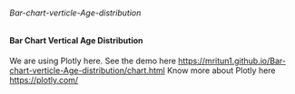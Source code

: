 ###### Bar-chart-verticle-Age-distribution
#### Bar Chart Vertical Age Distribution
We are using Plotly here. See the demo here https://mritun1.github.io/Bar-chart-verticle-Age-distribution/chart.html
Know more about Plotly here https://plotly.com/
